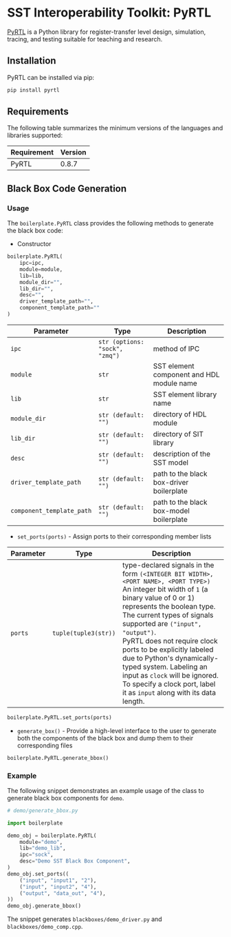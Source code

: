 # SST Interoperability Toolkit: PyRTL

[PyRTL](https://ucsbarchlab.github.io/PyRTL/) is a Python library for register-transfer level design, simulation, tracing, and testing suitable for teaching and research.

## Installation

PyRTL can be installed via pip:
```bash
pip install pyrtl
```

## Requirements

The following table summarizes the minimum versions of the languages and libraries supported:

|Requirement|Version|
|-----------|-------|
|PyRTL      |0.8.7  |

## Black Box Code Generation

### Usage
The `boilerplate.PyRTL` class provides the following methods to generate the black box code:
- Constructor
```python
boilerplate.PyRTL(
    ipc=ipc, 
    module=module, 
    lib=lib, 
    module_dir="", 
    lib_dir="", 
    desc="",
    driver_template_path="", 
    component_template_path=""
)
```
|Parameter|Type|Description|
|---------|----|-----------|
|`ipc`    |`str (options: "sock", "zmq")`|method of IPC|
|`module` |`str`|SST element component and HDL module name|
|`lib`    |`str`|SST element library name|
|`module_dir`   | `str (default: "")` |directory of HDL module|
|`lib_dir`|`str (default: "")`|directory of SIT library|
|`desc`|`str (default: "")`|description of the SST model|
|`driver_template_path`|`str (default: "")`|path to the black box-driver boilerplate|
|`component_template_path`|`str (default: "")`|path to the black box-model boilerplate|

- `set_ports(ports)` - Assign ports to their corresponding member lists

|Parameter|Type|Description|
|---------|----|-----------|
|`ports`|`tuple(tuple3(str))`|type-declared signals in the form `(<INTEGER BIT WIDTH>, <PORT NAME>, <PORT TYPE>)`<br>An integer bit width of `1` (a binary value of 0 or 1) represents the boolean type.<br>The current types of signals supported are `("input", "output")`.<br>PyRTL does not require clock ports to be explicitly labeled due to Python's dynamically-typed system. Labeling an input as `clock` will be ignored. To specify a clock port, label it as `input` along with its data length.|

```python
boilerplate.PyRTL.set_ports(ports)
```

- `generate_box()` - Provide a high-level interface to the user to generate both the components of the black box and dump them to their corresponding files
```python
boilerplate.PyRTL.generate_bbox()
```

### Example

The following snippet demonstrates an example usage of the class to generate black box components
for `demo`.

```python
# demo/generate_bbox.py

import boilerplate

demo_obj = boilerplate.PyRTL(
    module="demo",
    lib="demo_lib",
    ipc="sock",
    desc="Demo SST Black Box Component",
)
demo_obj.set_ports((
    ("input", "input1", "2"),
    ("input", "input2", "4"),
    ("output", "data_out", "4"),
))
demo_obj.generate_bbox()
```

The snippet generates `blackboxes/demo_driver.py` and `blackboxes/demo_comp.cpp`.

